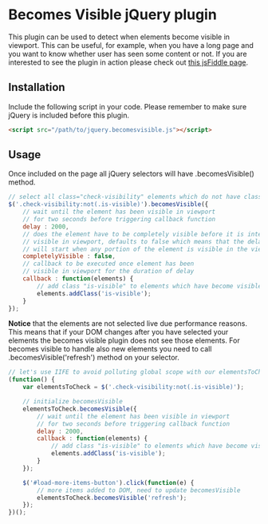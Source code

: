 Becomes Visible jQuery plugin
=============================

This plugin can be used to detect when elements become visible in viewport. This can be useful, for example, when you have a long page and you want to know whether user has seen some content or not. If you are interested to see the plugin in action please check out [this jsFiddle page](http://jsfiddle.net/perttumyry/nKVD8/).

## Installation

Include the following script in your code. Please remember to make sure jQuery is included before this plugin.

```html
<script src="/path/to/jquery.becomesvisible.js"></script>
```

## Usage

Once included on the page all jQuery selectors will have .becomesVisible() method.

```javascript
// select all class="check-visibility" elements which do not have class="is-visible"
$('.check-visibility:not(.is-visible)').becomesVisible({
    // wait until the element has been visible in viewport
    // for two seconds before triggering callback function
    delay : 2000,
    // does the element have to be completely visible before it is interpreted as
    // visible in viewport, defaults to false which means that the delay timeout
    // will start when any portion of the element is visible in the viewport
    completelyVisible : false,
    // callback to be executed once element has been
    // visible in viewport for the duration of delay
    callback : function(elements) {
        // add class "is-visible" to elements which have become visible
        elements.addClass('is-visible');
    }
});
```

**Notice** that the elements are not selected live due performance reasons. This means that if your DOM changes after you have selected your elements the becomes visible plugin does not see those elements. For becomes visible to handle also new elements you need to call .becomesVisible('refresh') method on your selector.

```javascript
// let's use IIFE to avoid polluting global scope with our elementsToCheck variable
(function() {
    var elementsToCheck = $('.check-visibility:not(.is-visible)');

    // initialize becomesVisible
    elementsToCheck.becomesVisible({
        // wait until the element has been visible in viewport
        // for two seconds before triggering callback function
        delay : 2000,
        callback : function(elements) {
            // add class "is-visible" to elements which have become visible
            elements.addClass('is-visible');
        }
    });

    $('#load-more-items-button').click(function(e) {
        // more items added to DOM, need to update becomesVisible
        elementsToCheck.becomesVisible('refresh');
    });
})();
```

